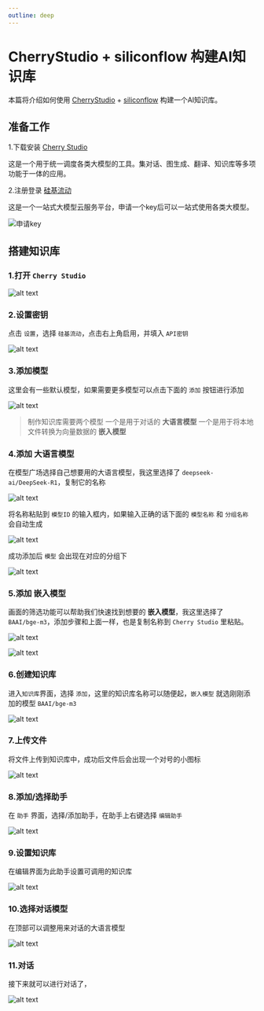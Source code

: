 ```yaml
---
outline: deep
---
```


# CherryStudio + siliconflow 构建AI知识库

本篇将介绍如何使用 [CherryStudio](https://github.com/CherryHQ/cherry-studio) + [siliconflow](https://www.siliconflow.cn/) 构建一个AI知识库。

## 准备工作

1.下载安装 [Cherry Studio](https://www.cherry-ai.com/download)

这是一个用于统一调度各类大模型的工具。集对话、图生成、翻译、知识库等多项功能于一体的应用。

2.注册登录 [硅基流动](https://cloud.siliconflow.cn/i/TAAOvaXg)

这是一个一站式大模型云服务平台，申请一个key后可以一站式使用各类大模型。

![申请key](./images/cherryStudio-siliconflow/image.png)

## 搭建知识库

### 1.打开 `Cherry Studio`

![alt text](./images/cherryStudio-siliconflow/image-2.png)

### 2.设置密钥

点击 `设置`，选择 `硅基流动`，点击右上角启用，并填入 `API密钥`

![alt text](./images/cherryStudio-siliconflow/image-1.png)

### 3.添加模型

这里会有一些默认模型，如果需要更多模型可以点击下面的 `添加` 按钮进行添加

![alt text](./images/cherryStudio-siliconflow/image-3.png)

> 制作知识库需要两个模型
> 一个是用于对话的 **大语言模型**
> 一个是用于将本地文件转换为向量数据的 **嵌入模型**

### 4.添加 **大语言模型**

在模型广场选择自己想要用的大语言模型，我这里选择了 `deepseek-ai/DeepSeek-R1`，复制它的名称

![alt text](./images/cherryStudio-siliconflow/image-4.png)

将名称粘贴到 `模型ID` 的输入框内，如果输入正确的话下面的 `模型名称` 和 `分组名称` 会自动生成

![alt text](./images/cherryStudio-siliconflow/image-5.png)

成功添加后 `模型` 会出现在对应的分组下

![alt text](./images/cherryStudio-siliconflow/image-6.png)

### 5.添加 **嵌入模型**

画面的筛选功能可以帮助我们快速找到想要的 **嵌入模型**，我这里选择了 `BAAI/bge-m3`，添加步骤和上面一样，也是复制名称到 `Cherry Studio` 里粘贴。

![alt text](./images/cherryStudio-siliconflow/image-7.png)

![alt text](./images/cherryStudio-siliconflow/image-8.png)

### 6.创建知识库

进入`知识库`界面，选择 `添加`，这里的知识库名称可以随便起，`嵌入模型` 就选刚刚添加的模型 `BAAI/bge-m3`

![alt text](./images/cherryStudio-siliconflow/image-9.png)

### 7.上传文件

将文件上传到知识库中，成功后文件后会出现一个对号的小图标

![alt text](./images/cherryStudio-siliconflow/image-11.png)

### 8.添加/选择助手

在 `助手` 界面，选择/添加助手，在助手上右键选择 `编辑助手`

![alt text](./images/cherryStudio-siliconflow/image-12.png)

### 9.设置知识库

在编辑界面为此助手设置可调用的知识库

![alt text](./images/cherryStudio-siliconflow/image-13.png)

### 10.选择对话模型

在顶部可以调整用来对话的大语言模型

![alt text](./images/cherryStudio-siliconflow/image-14.png)

### 11.对话

接下来就可以进行对话了，

![alt text](./images/cherryStudio-siliconflow/image-15.png)